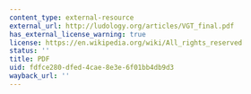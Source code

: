 ```yaml
---
content_type: external-resource
external_url: http://ludology.org/articles/VGT_final.pdf
has_external_license_warning: true
license: https://en.wikipedia.org/wiki/All_rights_reserved
status: ''
title: PDF
uid: fdfce280-dfed-4cae-8e3e-6f01bb4db9d3
wayback_url: ''
---
```

